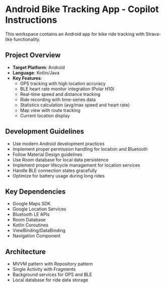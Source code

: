 # Android Bike Tracking App - Copilot Instructions

This workspace contains an Android app for bike ride tracking with Strava-like functionality.

## Project Overview
- **Target Platform**: Android
- **Language**: Kotlin/Java
- **Key Features**: 
  - GPS tracking with high location accuracy
  - BLE heart rate monitor integration (Polar H10)
  - Real-time speed and distance tracking
  - Ride recording with time-series data
  - Statistics calculation (avg/max speed and heart rate)
  - Map view with route tracking
  - Current location display

## Development Guidelines
- Use modern Android development practices
- Implement proper permission handling for location and Bluetooth
- Follow Material Design guidelines
- Use Room database for local data persistence
- Implement proper lifecycle management for location services
- Handle BLE connection states gracefully
- Optimize for battery usage during long rides

## Key Dependencies
- Google Maps SDK
- Google Location Services
- Bluetooth LE APIs
- Room Database
- Kotlin Coroutines
- ViewBinding/DataBinding
- Navigation Component

## Architecture
- MVVM pattern with Repository pattern
- Single Activity with Fragments
- Background services for GPS and BLE
- Local database for ride data storage